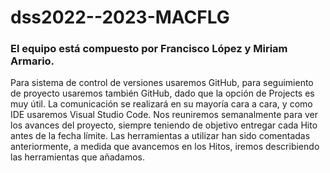 # dss2022--2023-MACFLG

### El equipo está compuesto por Francisco López y Miriam Armario.
Para sistema de control de versiones usaremos GitHub, para seguimiento de proyecto usaremos también GitHub, dado que la opción de Projects es muy útil. La comunicación se realizará en su mayoría cara a cara, y como IDE usaremos Visual Studio Code.
Nos reuniremos semanalmente para ver los avances del proyecto, siempre teniendo de objetivo entregar cada Hito antes de la fecha límite. Las herramientas a utilizar han sido comentadas anteriormente, a medida que avancemos en los Hitos, iremos describiendo las herramientas que añadamos.
